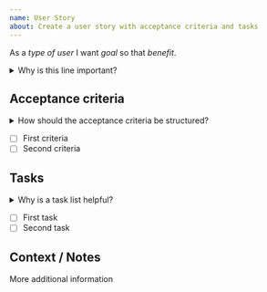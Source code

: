 ```yaml
---
name: User Story
about: Create a user story with acceptance criteria and tasks
---
```


As a *type of user* I want *goal* so that *benefit*.

<details>
  <summary>Why is this line important?</summary>
  
  <!-- Delete the whole details block when submitting a story. -->

  > The first line in a user story is crucial as it provides a clear and concise overview of the story's outcome and its beneficiaries.  The "type of user" can be an end-user or any member of the development team, such as those working on devops features. This structure allows anyone who reads the story to understand its purpose and impact at a glance, promoting transparency and alignment within the team.
</details>

## Acceptance criteria

<details>
  <summary>How should the acceptance criteria be structured?</summary>

  <!-- Delete the whole details block when submitting a story. -->

  > Acceptance criteria should be clear, concise, and specific, providing a definitive list of conditions that must be met for a user story to be considered complete. They should be testable, meaning they can be translated into one or more automated tests. They should also be customer-centric, focusing on the user experience and the value the feature brings to the user. It's important to involve all stakeholders in defining the acceptance criteria to ensure that everyone's expectations are aligned.
</details>

- [ ] First criteria
- [ ] Second criteria

## Tasks

<details>
  <summary>Why is a task list helpful?</summary>
  
  <!-- Delete the whole details block when submitting a story. -->

  > The task list provides a clear and concise overview of the tasks that need to be completed for the story to be considered done. It allows anyone who reads the story to see the progress and understand what needs to be done, promoting transparency and alignment within the team.
</details>


- [ ] First task
- [ ] Second task

## Context / Notes
More additional information
